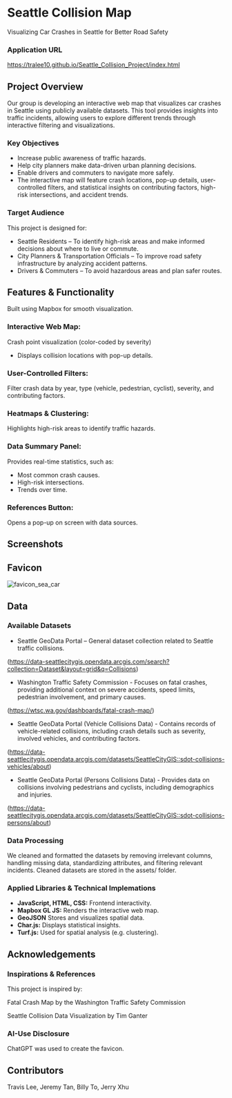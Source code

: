 # Seattle Collision Map

Visualizing Car Crashes in Seattle for Better Road Safety

### Application URL
https://tralee10.github.io/Seattle_Collision_Project/index.html

## Project Overview
Our group is developing an interactive web map that visualizes car crashes in Seattle using publicly available datasets. This tool provides insights into traffic incidents, allowing users to explore different trends through interactive filtering and visualizations.

### Key Objectives
* Increase public awareness of traffic hazards.
* Help city planners make data-driven urban planning decisions.
* Enable drivers and commuters to navigate more safely.
* The interactive map will feature crash locations, pop-up details, user-controlled filters, and statistical insights on contributing factors, high-risk intersections, and accident trends.

### Target Audience
This project is designed for:

* Seattle Residents – To identify high-risk areas and make informed decisions about where to live or commute.
* City Planners & Transportation Officials – To improve road safety infrastructure by analyzing accident patterns.
* Drivers & Commuters – To avoid hazardous areas and plan safer routes.



## Features & Functionality

Built using Mapbox for smooth visualization.

### Interactive Web Map:

Crash point visualization (color-coded by severity) 
  - Displays collision locations with pop-up details.

### User-Controlled Filters:

Filter crash data by year, type (vehicle, pedestrian, cyclist), severity, and contributing factors.

### Heatmaps & Clustering:

Highlights high-risk areas to identify traffic hazards.

### Data Summary Panel:

Provides real-time statistics, such as:

* Most common crash causes.
* High-risk intersections.
* Trends over time.

### References Button:

Opens a pop-up on screen with data sources.


## Screenshots

## Favicon
![favicon_sea_car](https://github.com/user-attachments/assets/19f2ef80-dd44-444c-a53a-6d3895fe8849)




## Data

### Available Datasets

* Seattle GeoData Portal – General dataset collection related to Seattle traffic collisions. 

(https://data-seattlecitygis.opendata.arcgis.com/search?collection=Dataset&layout=grid&q=Collisions)

* Washington Traffic Safety Commission - Focuses on fatal crashes, providing additional context on severe accidents, speed limits, pedestrian involvement, and primary causes. 

(https://wtsc.wa.gov/dashboards/fatal-crash-map/)

* Seattle GeoData Portal (Vehicle Collisions Data) - Contains records of vehicle-related collisions, including crash details such as severity, involved vehicles, and contributing factors. 

(https://data-seattlecitygis.opendata.arcgis.com/datasets/SeattleCityGIS::sdot-collisions-vehicles/about)

* Seattle GeoData Portal (Persons Collisions Data) - Provides data on collisions involving pedestrians and cyclists, including demographics and injuries. 

(https://data-seattlecitygis.opendata.arcgis.com/datasets/SeattleCityGIS::sdot-collisions-persons/about)


### Data Processing
We cleaned and formatted the datasets by removing irrelevant columns, handling missing data, standardizing attributes, and filtering relevant incidents.
Cleaned datasets are stored in the assets/ folder.

### Applied Libraries & Technical Implemations

* **JavaScript, HTML, CSS:** Frontend interactivity.
* **Mapbox GL JS:** Renders the interactive web map.
* **GeoJSON** Stores and visualizes spatial data.
* **Char.js:** Displays statistical insights.
* **Turf.js:** Used for spatial analysis (e.g. clustering).



## Acknowledgements

### Inspirations & References
This project is inspired by:

Fatal Crash Map by the Washington Traffic Safety Commission

Seattle Collision Data Visualization by Tim Ganter

### AI-Use Disclosure
ChatGPT was used to create the favicon.



## Contributors

Travis Lee, Jeremy Tan, Billy To, Jerry Xhu

